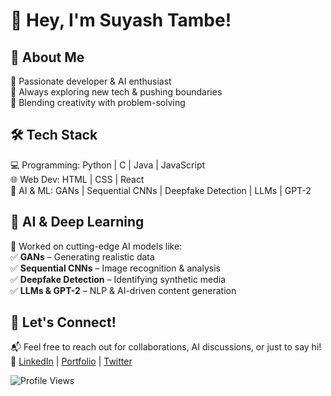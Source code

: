 # 👋 Hey, I'm Suyash Tambe!  

## 🚀 About Me  
🔹 Passionate developer & AI enthusiast  
🔹 Always exploring new tech & pushing boundaries  
🔹 Blending creativity with problem-solving  

## 🛠️ Tech Stack  
💻 Programming: Python | C | Java | JavaScript  
🌐 Web Dev: HTML | CSS | React  
🤖 AI & ML: GANs | Sequential CNNs | Deepfake Detection | LLMs | GPT-2  

## 🧠 AI & Deep Learning  
🚀 Worked on cutting-edge AI models like:  
✅ **GANs** – Generating realistic data  
✅ **Sequential CNNs** – Image recognition & analysis  
✅ **Deepfake Detection** – Identifying synthetic media  
✅ **LLMs & GPT-2** – NLP & AI-driven content generation  

## 🌟 Let's Connect!  
📬 Feel free to reach out for collaborations, AI discussions, or just to say hi!  
📌 [LinkedIn]([#](https://www.linkedin.com/in/suyashtambe/)) | [Portfolio](#) | [Twitter](#)  

![Profile Views](https://komarev.com/ghpvc/?username=suyashtambe&style=flat-square)  
